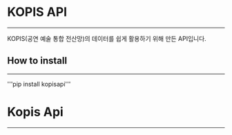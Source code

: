 # KOPIS API
-------------
KOPIS(공연 예술 통합 전산망)의 데이터를 
쉽게 활용하기 위해 만든 API입니다.


## How to install
------------
'''pip install kopisapi'''


# Kopis Api
-------------

